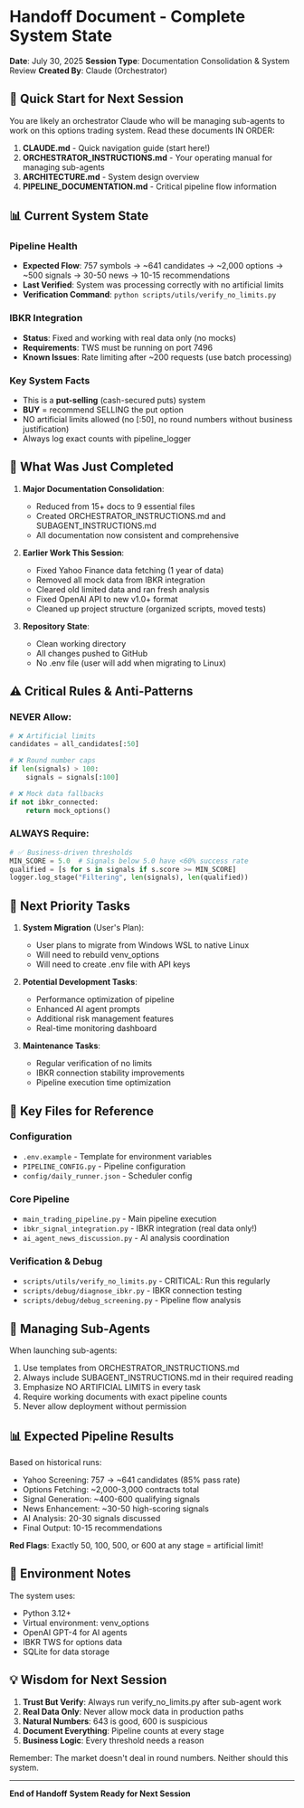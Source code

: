 # Handoff Document - Complete System State
**Date**: July 30, 2025
**Session Type**: Documentation Consolidation & System Review
**Created By**: Claude (Orchestrator)

## 🎯 Quick Start for Next Session

You are likely an orchestrator Claude who will be managing sub-agents to work on this options trading system. Read these documents IN ORDER:

1. **CLAUDE.md** - Quick navigation guide (start here!)
2. **ORCHESTRATOR_INSTRUCTIONS.md** - Your operating manual for managing sub-agents
3. **ARCHITECTURE.md** - System design overview
4. **PIPELINE_DOCUMENTATION.md** - Critical pipeline flow information

## 📊 Current System State

### Pipeline Health
- **Expected Flow**: 757 symbols → ~641 candidates → ~2,000 options → ~500 signals → 30-50 news → 10-15 recommendations
- **Last Verified**: System was processing correctly with no artificial limits
- **Verification Command**: `python scripts/utils/verify_no_limits.py`

### IBKR Integration
- **Status**: Fixed and working with real data only (no mocks)
- **Requirements**: TWS must be running on port 7496
- **Known Issues**: Rate limiting after ~200 requests (use batch processing)

### Key System Facts
- This is a **put-selling** (cash-secured puts) system
- **BUY** = recommend SELLING the put option
- NO artificial limits allowed (no [:50], no round numbers without business justification)
- Always log exact counts with pipeline_logger

## 🔄 What Was Just Completed

1. **Major Documentation Consolidation**:
   - Reduced from 15+ docs to 9 essential files
   - Created ORCHESTRATOR_INSTRUCTIONS.md and SUBAGENT_INSTRUCTIONS.md
   - All documentation now consistent and comprehensive

2. **Earlier Work This Session**:
   - Fixed Yahoo Finance data fetching (1 year of data)
   - Removed all mock data from IBKR integration
   - Cleared old limited data and ran fresh analysis
   - Fixed OpenAI API to new v1.0+ format
   - Cleaned up project structure (organized scripts, moved tests)

3. **Repository State**:
   - Clean working directory
   - All changes pushed to GitHub
   - No .env file (user will add when migrating to Linux)

## ⚠️ Critical Rules & Anti-Patterns

### NEVER Allow:
```python
# ❌ Artificial limits
candidates = all_candidates[:50]  

# ❌ Round number caps
if len(signals) > 100:
    signals = signals[:100]

# ❌ Mock data fallbacks
if not ibkr_connected:
    return mock_options()
```

### ALWAYS Require:
```python
# ✅ Business-driven thresholds
MIN_SCORE = 5.0  # Signals below 5.0 have <60% success rate
qualified = [s for s in signals if s.score >= MIN_SCORE]
logger.log_stage("Filtering", len(signals), len(qualified))
```

## 🚀 Next Priority Tasks

1. **System Migration** (User's Plan):
   - User plans to migrate from Windows WSL to native Linux
   - Will need to rebuild venv_options
   - Will need to create .env file with API keys

2. **Potential Development Tasks**:
   - Performance optimization of pipeline
   - Enhanced AI agent prompts
   - Additional risk management features
   - Real-time monitoring dashboard

3. **Maintenance Tasks**:
   - Regular verification of no limits
   - IBKR connection stability improvements
   - Pipeline execution time optimization

## 📁 Key Files for Reference

### Configuration
- `.env.example` - Template for environment variables
- `PIPELINE_CONFIG.py` - Pipeline configuration
- `config/daily_runner.json` - Scheduler config

### Core Pipeline
- `main_trading_pipeline.py` - Main pipeline execution
- `ibkr_signal_integration.py` - IBKR integration (real data only!)
- `ai_agent_news_discussion.py` - AI analysis coordination

### Verification & Debug
- `scripts/utils/verify_no_limits.py` - CRITICAL: Run this regularly
- `scripts/debug/diagnose_ibkr.py` - IBKR connection testing
- `scripts/debug/debug_screening.py` - Pipeline flow analysis

## 🎪 Managing Sub-Agents

When launching sub-agents:
1. Use templates from ORCHESTRATOR_INSTRUCTIONS.md
2. Always include SUBAGENT_INSTRUCTIONS.md in their required reading
3. Emphasize NO ARTIFICIAL LIMITS in every task
4. Require working documents with exact pipeline counts
5. Never allow deployment without permission

## 📊 Expected Pipeline Results

Based on historical runs:
- Yahoo Screening: 757 → ~641 candidates (85% pass rate)
- Options Fetching: ~2,000-3,000 contracts total
- Signal Generation: ~400-600 qualifying signals
- News Enhancement: ~30-50 high-scoring signals
- AI Analysis: 20-30 signals discussed
- Final Output: 10-15 recommendations

**Red Flags**: Exactly 50, 100, 500, or 600 at any stage = artificial limit!

## 🔐 Environment Notes

The system uses:
- Python 3.12+
- Virtual environment: venv_options
- OpenAI GPT-4 for AI agents
- IBKR TWS for options data
- SQLite for data storage

## 💡 Wisdom for Next Session

1. **Trust But Verify**: Always run verify_no_limits.py after sub-agent work
2. **Real Data Only**: Never allow mock data in production paths
3. **Natural Numbers**: 643 is good, 600 is suspicious
4. **Document Everything**: Pipeline counts at every stage
5. **Business Logic**: Every threshold needs a reason

Remember: The market doesn't deal in round numbers. Neither should this system.

---
**End of Handoff**
**System Ready for Next Session**